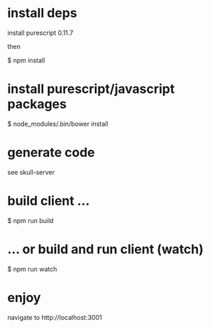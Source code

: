 # install deps

install purescript 0.11.7

then

  $ npm install

# install purescript/javascript packages

  $ node_modules/.bin/bower install

# generate code

see skull-server

# build client ...

  $ npm run build

# ... or build and run client (watch)

  $ npm run watch

# enjoy

  navigate to http://localhost:3001

